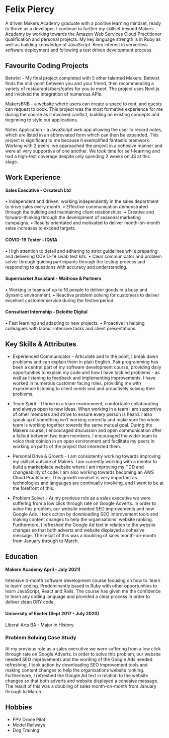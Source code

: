 # Felix Piercy
A driven Makers Academy graduate with a positive learning mindset, ready to thrive as a developer. I continue to further my skillset beyond Makers Academy by working towards the Amazon Web Services Cloud Practitioner qualification and personal projects. My key language strength is in Ruby as well as building knowledge of JavaScript. Keen interest in serverless software deployment and following a test driven development process.

## Favourite Coding Projects

Betwixt - My final project completed with 5 other talented Makers. Betwixt finds the mid-point between you and your friend, then recommending a variety of restaurants/bars/cafes for you to meet. The project uses Next.js and involved the integration of numerous APIs. 

MakersBNB - a website where users can create a space to rent, and guests can request to book. This project was the most formative experience for me during the course as it involved conflict, building on existing concepts and beginning to style our applications. 

Notes Application - a JavaScript web app allowing the user to record notes, which are listed in an abbreviated form which can then be expanded. This project is significant to me because it exemplified fantastic teamwork. Working with 2 peers, we approached the project in a cohesive manner and were all very supportive of one another. We took time for self-learning and had a high-test coverage despite only spending 2 weeks on JS at this stage. 


## Work Experience 

#### Sales Executive - Orsatech Ltd 
• Independent and driven, working independently in the sales department to drive sales every month.
• Effective communication demonstrated through the building and maintaining client relationships. 
• Creative and forward-thinking through the development of seasonal marketing campaigns. 
• Results orientated and motivated to deliver month-on-month sales increases to exceed targets.

#### COVID-19 Tester - IQVIA 
• High attention to detail and adhering to strict guidelines while preparing and delivering COVID-19 swab test kits.
• Clear communicator and problem solver through guiding participants through the testing process and responding to questions with accuracy and understanding.  

#### Supermarket Assistant - Waitrose & Partners
• Working in teams of up to 10 people to deliver goods in a busy and dynamic environment.
• Reactive problem solving for customers to deliver excellent customer service during the festive period. 

#### Consultant Internship - Deloitte Digital 
• Fast learning and adapting to new projects.
• Proactive in helping colleagues with labour intensive tasks and client presentations.


## Key Skills & Attributes 

- Experienced Communicator - Articulate and to the point, I break down problems and can explain them in plain English. Pair programming has been a central part of my software development course, providing daily opportunities to explain my code and how I have tackled problems - as well as listening to feedback and implementing improvements. I have worked in numerous customer facing roles, providing me with experience listening to client needs and and proactively solving their problems. 

- Team Spirit - I thrive in a team environment, comfortable collaborating and always open to new ideas. When working in a team I am supportive of other members and strive to ensure every person is heard. I also speak up if something isn’t working correctly and make sure the whole team is working together towards the same mutual goal. During the Makers course, I encouraged discussion and open communication after a fallout between two team members. I encouraged the wider team to voice their opinion in an open evnironment and facilitate my peers in working on parts of the project that interested them.

- Personal Drive & Growth - I am consistently working towards improving my skillset outside of Makers. I am currently working with a mentor to build a marketplace website where I am improving my TDD and changeability of code. I am also working towards becoming an AWS Cloud Practitioner. This growth mindset is very important as technologies and langauges are continually involving, and I want to be at the forefront of this. 

- Problem Solver - At my previous role as a sales executive we were suffering from a low click through rate on Google Adverts. In order to solve this problem, our website needed SEO improvements and new Google Ads. I took action by downloading SEO improvement tools and making content changes to help the organisations' website ranking. Furthermore, I refreshed the Google Ad text in relation to the website changes so that both adverts and website displayed a cohesive message. The result of this was a doubling of sales month-on-month from January through to March. 

## Education

#### Makers Academy April - July 2021)
Intensive 4-month software development course focusing on how to 'learn to learn' coding. Predominantly based in Ruby with other opportunities to learn JavaScript, React and Rails. The course has given me the confidence to learn any coding language and provided a clear process in order to deliver clean DRY code. 

#### University of Exeter (Sept 2017 - July 2020)
Liberal Arts BA - Major in History. 


### Problem Solving Case Study 

At my previous role as a sales executive we were suffering from a low click through rate on Google Adverts. In order to solve this problem, our website needed SEO improvements and the wording of the Google Ads needed refreshing. I took action by downloading SEO improvement tools and making content changes to help the organisations website ranking. Furthermore, I refreshed the Google Ad text in relation to the website changes so that both adverts and website displayed a cohesive message. The result of this was a doubling of sales month-on-month from January through to March. 


## Hobbies
- FPV Drone Pilot
- Model Railways
- Dog Training 